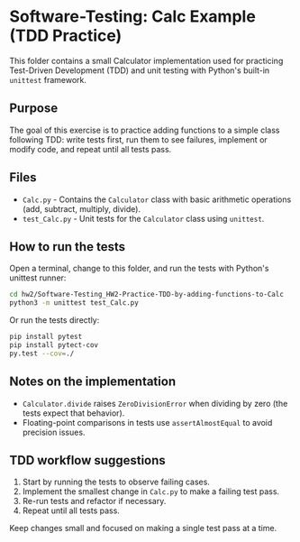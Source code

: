 # Software-Testing: Calc Example (TDD Practice)

This folder contains a small Calculator implementation used for practicing Test-Driven Development (TDD) and unit testing with Python's built-in `unittest` framework.

## Purpose

The goal of this exercise is to practice adding functions to a simple class following TDD: write tests first, run them to see failures, implement or modify code, and repeat until all tests pass.

## Files

- `Calc.py` - Contains the `Calculator` class with basic arithmetic operations (add, subtract, multiply, divide).
- `test_Calc.py` - Unit tests for the `Calculator` class using `unittest`.

## How to run the tests

Open a terminal, change to this folder, and run the tests with Python's unittest runner:

```bash
cd hw2/Software-Testing_HW2-Practice-TDD-by-adding-functions-to-Calc
python3 -m unittest test_Calc.py
```

Or run the tests directly:

```bash
pip install pytest
pip install pytect-cov
py.test --cov=./
```

## Notes on the implementation

- `Calculator.divide` raises `ZeroDivisionError` when dividing by zero (the tests expect that behavior).
- Floating-point comparisons in tests use `assertAlmostEqual` to avoid precision issues.

## TDD workflow suggestions

1. Start by running the tests to observe failing cases.
2. Implement the smallest change in `Calc.py` to make a failing test pass.
3. Re-run tests and refactor if necessary.
4. Repeat until all tests pass.

Keep changes small and focused on making a single test pass at a time.
